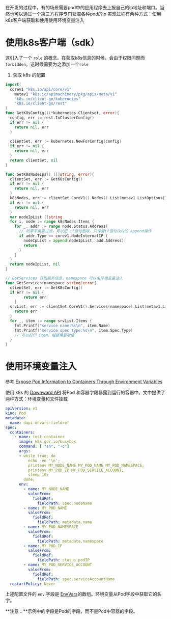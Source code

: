 在开发的过程中，有的场景需要pod中的应用程序去上报自己的ip地址和端口。当然也可以通过一个第三方程序专门获取各种pod的ip
实现过程有两种方式：使用k8s客户端获取和使用使用环境变量注入

# 使用k8s客户端（sdk）

这引入了一个 `role` 的概念。在获取k8s信息的时候，会由于权限问题而 `forbidden`。这时候需要为之添加一个`role` 

1. 获取 k8s 的配置
```go
import(
  corev1 "k8s.io/api/core/v1"
	metav1 "k8s.io/apimachinery/pkg/apis/meta/v1"
	"k8s.io/client-go/kubernetes"
	"k8s.io/client-go/rest"
)
func GetK8sConfig()(*kubernetes.Clientset, error){
  config, err := rest.InClusterConfig()
  if err != nil {
  	return nil, err
  }
  
  clientSet, err := kubernetes.NewForConfig(config)
  if err != nil {
    return nil, err
  }
  return clientSet, nil
}

func GetK8sNodeIps() ([]string, error){
  clientSet, err := GetK8sConfig()
  if err != nil {
    return nil, err
  }
  k8sNodes, err := clientSet.CoreV1().Nodes().List(metav1.ListOptions{})
  if err != nil {
    return nil, err
  }
  var nodeIpList []string
  for i, node := range k8sNodes.Items {
    for _, addr := range node.Status.Address{
      // 如果不需要过滤，可以把 if语句删除，只保留if语句块内的 append操作
      if addr.Type == corev1.NodeInternalIP {
        nodeIpList = append(nodeIpList, add.Address)
        return
      }
    }
  }
  return nodeIpList, nil
}

// GetServices 获取服务信息，namespace 可以由环境变量注入
func GetServices(namespace string)error{
  clientSet, err := GetK8sConfig()
  if err != nil {
		return err
	}
  srvList, err := clientSet.CoreV1().Services(namespace).List(metav1.ListOptions{}){
  	return err
  }
  for _, item := range srvList.Items {
    fmt.Printf("service name:%s\n", item.Name)
    fmt.Printf("service spec type:%s\n", item.Spec.Type)
    // 可以打印 item，根据需要取值
  }
}
```

# 使用环境变量注入

参考 [Expose Pod Information to Containers Through Environment Variables](https://kubernetes.io/docs/tasks/inject-data-application/environment-variable-expose-pod-information/)

使用 k8s 的 [Downward API](https://kubernetes.io/docs/tasks/inject-data-application/environment-variable-expose-pod-information/#the-downward-api) 将Pod 和容器字段暴露到运行的容器中。文中提供了两种方式：环境变量和文件挂载

```yaml
apiVersion: v1
kind: Pod
metadata:
  name: dapi-envars-fieldref
spec:
  containers:
    - name: test-container
      image: k8s.gcr.io/busybox
      command: [ "sh", "-c"]
      args:
      - while true; do
          echo -en '\n';
          printenv MY_NODE_NAME MY_POD_NAME MY_POD_NAMESPACE;
          printenv MY_POD_IP MY_POD_SERVICE_ACCOUNT;
          sleep 10;
        done;
      env:
        - name: MY_NODE_NAME
          valueFrom:
            fieldRef:
              fieldPath: spec.nodeName
        - name: MY_POD_NAME
          valueFrom:
            fieldRef:
              fieldPath: metadata.name
        - name: MY_POD_NAMESPACE
          valueFrom:
            fieldRef:
              fieldPath: metadata.namespace
        - name: MY_POD_IP
          valueFrom:
            fieldRef:
              fieldPath: status.podIP
        - name: MY_POD_SERVICE_ACCOUNT
          valueFrom:
            fieldRef:
              fieldPath: spec.serviceAccountName
  restartPolicy: Never
```

上述配置文件的 `env` 字段是 [EnvVars](https://kubernetes.io/docs/reference/generated/kubernetes-api/v1.18/#envvar-v1-core)的数组。环境变量从Pod字段中获取它的名字。

**注意：**示例中的字段是Pod的字段，而不是Pod中容器的字段。